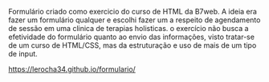 Formulário criado como exercicio do curso de HTML da B7web.
A ideia era fazer um formulário qualquer e escolhi fazer um a respeito de agendamento de sessão em uma clinica de terapias holisticas.
o exercício não busca a efetividade do formulário quanto ao envio das informações, visto tratar-se de um curso de HTML/CSS, mas da estruturação e uso de mais de um tipo de input.


https://lerocha34.github.io/formulario/
